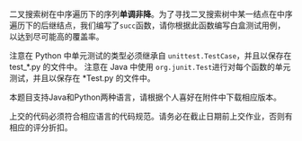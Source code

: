 二叉搜索树在中序遍历下的序列**单调非降**。为了寻找二叉搜索树中某一结点在中序遍历下的后继结点，我们编写了<code>succ</code>函数，请你根据此函数编写白盒测试用例，以达到尽可能高的覆盖率。

注意在 Python 中单元测试的类型必须继承自 <code>unittest.TestCase</code>，并且以保存在 test_*.py 的文件中。
注意在 Java 中使用 <code>org.junit.Test</code>进行对每个函数的单元测试，并且以保存在 *Test.py 的文件中。

本题目支持Java和Python两种语言，请根据个人喜好在附件中下载相应版本。

上交的代码必须符合相应语言的代码规范。请务必在截止日期前上交作业，否则有相应的评分折扣。

